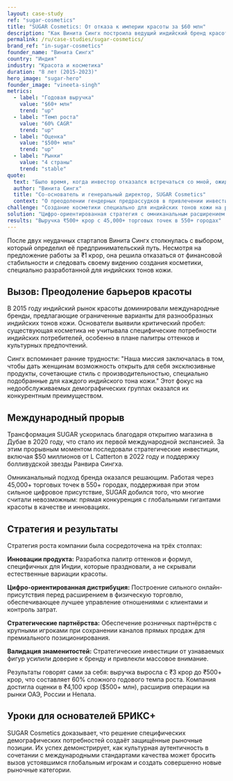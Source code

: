 ```yaml
---
layout: case-study
ref: "sugar-cosmetics"
title: "SUGAR Cosmetics: От отказа к империи красоты за $60 млн"
description: "Как Винита Сингх построила ведущий индийский бренд красоты после отказа инвесторов из-за её пола"
permalink: /ru/case-studies/sugar-cosmetics/
brand_ref: "in-sugar-cosmetics"
founder_name: "Винита Сингх"
country: "Индия"
industry: "Красота и косметика"
duration: "8 лет (2015-2023)"
hero_image: "sugar-hero"
founder_image: "vineeta-singh"
metrics:
  - label: "Годовая выручка"
    value: "$60+ млн"
    trend: "up"
  - label: "Темп роста"
    value: "60% CAGR"
    trend: "up"
  - label: "Оценка"
    value: "$500+ млн"
    trend: "up"
  - label: "Рынки"
    value: "4 страны"
    trend: "stable"
quote:
  text: "Было время, когда инвестор отказался встречаться со мной, ожидая увидеть предпринимателя-мужчину. Хотя это расстраивало в начале карьеры, я не позволила этому препятствию остановить меня."
  author: "Винита Сингх"
  title: "Со-основатель и генеральный директор, SUGAR Cosmetics"
  context: "О преодолении гендерных предрассудков в привлечении инвестиций"
challenge: "Создание косметики специально для индийских тонов кожи на рынке, где доминируют международные бренды"
solution: "Цифро-ориентированная стратегия с омниканальным расширением и поддержкой знаменитостей"
results: "Выручка ₹500+ крор с 45,000+ торговых точек в 550+ городах"
---
```


После двух неудачных стартапов Винита Сингх столкнулась с выбором, который определил её предпринимательский путь. Несмотря на предложение работы за ₹1 крор, она решила отказаться от финансовой стабильности и следовать своему видению создания косметики, специально разработанной для индийских тонов кожи.

## Вызов: Преодоление барьеров красоты

В 2015 году индийский рынок красоты доминировали международные бренды, предлагающие ограниченные варианты для разнообразных индийских тонов кожи. Основатели выявили критический пробел: существующая косметика не учитывала специфические потребности индийских потребителей, особенно в плане палитры оттенков и культурных предпочтений.

Сингх вспоминает ранние трудности: "Наша миссия заключалась в том, чтобы дать женщинам возможность открыть для себя эксклюзивные продукты, сочетающие стиль с производительностью, специально подобранные для каждого индийского тона кожи." Этот фокус на недообслуживаемых демографических группах оказался их конкурентным преимуществом.

## Международный прорыв

Трансформация SUGAR ускорилась благодаря открытию магазина в Дубае в 2020 году, что стало их первой международной экспансией. За этим прорывным моментом последовали стратегические инвестиции, включая $50 миллионов от L Catterton в 2022 году и поддержку болливудской звезды Ранвира Сингха.

Омниканальный подход бренда оказался решающим. Работая через 45,000+ торговых точек в 550+ городах, поддерживая при этом сильное цифровое присутствие, SUGAR добился того, что многие считали невозможным: прямая конкуренция с глобальными гигантами красоты в качестве и инновациях.

## Стратегия и результаты

Стратегия роста компании была сосредоточена на трёх столпах:

**Инновации продукта:** Разработка палитр оттенков и формул, специфичных для Индии, которые праздновали, а не скрывали естественные вариации красоты.

**Цифро-ориентированная дистрибуция:** Построение сильного онлайн-присутствия перед расширением в физическую торговлю, обеспечивающее лучшее управление отношениями с клиентами и контроль затрат.

**Стратегические партнёрства:** Обеспечение розничных партнёрств с крупными игроками при сохранении каналов прямых продаж для премиального позиционирования.

**Валидация знаменитостей:** Стратегические инвестиции от узнаваемых фигур усилили доверие к бренду и привлекли массовое внимание.

Результаты говорят сами за себя: выручка выросла с ₹3 крор до ₹500+ крор, что составляет 60% сложного годового темпа роста. Компания достигла оценки в ₹4,100 крор ($500+ млн), расширив операции на рынки ОАЭ, России и Непала.

## Уроки для основателей БРИКС+

SUGAR Cosmetics доказывает, что решение специфических демографических потребностей создаёт защищённые рыночные позиции. Их успех демонстрирует, как культурная аутентичность в сочетании с международными стандартами качества может бросить вызов устоявшимся глобальным игрокам и создать совершенно новые рыночные категории.
